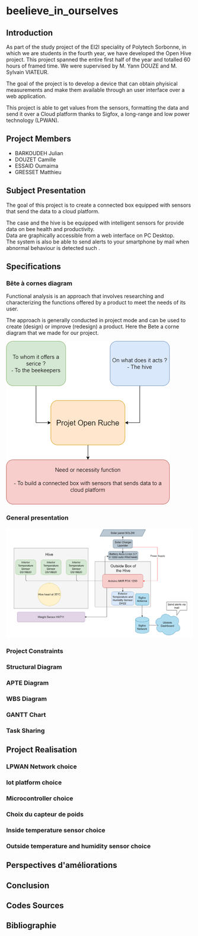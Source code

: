 # beelieve_in_ourselves

## Introduction
As part of the study project of the EI2I speciality of Polytech Sorbonne, in which we are students in the fourth year, we have developed the Open Hive project. This project spanned the entire first half of the year and totalled 60 hours of framed time. We were supervised by M. Yann DOUZE and M. Sylvain VIATEUR.

The goal of the project is to develop a device that can obtain phyisical measurements and make them available through an user interface over a web application.

This project is able to get values from the sensors, formatting the data and send it over a Cloud platform thanks to Sigfox, a long-range and low power technology (LPWAN).

## Project Members
- BARKOUDEH Julian
- DOUZET Camille
- ESSAID Oumaima
- GRESSET Matthieu

## Subject Presentation
The goal of this project is to create a connected box equipped with sensors that send the data to a cloud platform. 

The case and the hive is be equipped with intelligent sensors for provide data on bee health and productivity.\
Data are graphically accessible from a web interface on PC Desktop. \
The system is also be able to send alerts to your smartphone by mail when abnormal behaviour is detected such .

## Specifications
### Bête à cornes diagram
Functional analysis is an approach that involves researching and characterizing the functions offered by a product to meet the needs of its user.

The approach is generally conducted in project mode and can be used to create (design) or improve (redesign) a product.
Here the Bete a corne diagram that we made for our project.

![bete_a_corne](https://github.com/CamilleDouzet/beelieve_in_ourselves/blob/main/image/bete_a_corne.drawio.png)
### General presentation

![General Presentation](https://github.com/CamilleDouzet/beelieve_in_ourselves/blob/main/image/general_diagram.PNG)

### Project Constraints

### Structural Diagram
### APTE Diagram
### WBS Diagram
### GANTT Chart
### Task Sharing

## Project Realisation

### LPWAN Network choice
### Iot platform choice
### Microcontroller choice 
### Choix du capteur de poids
### Inside temperature sensor choice 
### Outside temperature and humidity sensor choice

## Perspectives d'améliorations
## Conclusion
## Codes Sources
## Bibliographie
